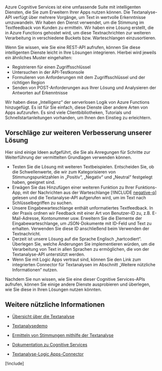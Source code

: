 Azure Cognitive Services ist eine umfassende Suite mit intelligenten Diensten, die Sie zum Erweitern Ihrer Apps nutzen können. Die Textanalyse-API verfügt über mehrere Vorgänge, um Text in wertvolle Erkenntnisse umzuwandeln. Wir haben den Dienst verwendet, um die Stimmung im Textfeedback von Kunden zu ermitteln. Wir haben eine Lösung erstellt, die in Azure Functions gehostet wird, um diese Textnachrichten zur weiteren Verarbeitung in verschiedene Buckets bzw. Warteschlangen einzusortieren.

Wenn Sie wissen, wie Sie eine REST-API aufrufen, können Sie diese intelligenten Dienste leicht in Ihre Lösungen integrieren. Hierbei wird jeweils ein ähnliches Muster eingehalten:

- Registrieren für einen Zugriffsschlüssel
- Untersuchen in der API-Testkonsole
- Formulieren von Anforderungen mit dem Zugriffsschlüssel und der richtigen Region
- Senden von POST-Anforderungen aus Ihrer Lösung und Analysieren der Antworten auf Erkenntnisse

Wir haben diese „Intelligenz“ der serverlosen Logik von Azure Functions hinzugefügt. Es ist für Sie einfach, diese Dienste über andere Arten von Apps aufzurufen. Es sind viele Clientbibliotheken, Tutorials und Schnellstartanleitungen vorhanden, um Ihnen den Einstieg zu erleichtern.

## <a name="suggestions-for-further-enhancement-of-our-solution"></a>Vorschläge zur weiteren Verbesserung unserer Lösung

Hier sind einige Ideen aufgeführt, die Sie als Anregungen für Schritte zur Weiterführung der vermittelten Grundlagen verwenden können.

- Testen Sie die Lösung mit weiteren Textbeispielen. Entscheiden Sie, ob die Schwellenwerte, die wir zum Kategorisieren von Stimmungspunktzahlen in „Positiv“, „Negativ“ und „Neutral“ festgelegt haben, geeignet sind.
- Erwägen Sie das Hinzufügen einer weiteren Funktion zu Ihrer Funktions-App, mit der Nachrichten aus der Warteschlange [!INCLUDE [negative-q](./q-name-negative.md)] gelesen und die Textanalyse-API aufgerufen wird, um im Text nach Schlüsselbegriffen zu suchen.
- Unsere Eingabewarteschlange enthält unformatiertes Textfeedback. In der Praxis ordnen wir Feedback mit einer Art von Benutzer-ID zu, z.B. E-Mail-Adresse, Kontonummer usw. Erweitern Sie die Elemente der Eingabewarteschlange, um JSON-Dokumente mit ID-Feld und Text zu erhalten. Verwenden Sie diese ID anschließend beim Verwenden der Textnachricht.
- Derzeit ist unsere Lösung auf die Sprache Englisch „hartcodiert“. Überlegen Sie, welche Änderungen Sie implementieren würden, um die Verarbeitung von Text in allen Sprachen zu ermöglichen, die von der Textanalyse-API unterstützt werden.
- Wenn Sie mit Logic Apps vertraut sind, können Sie den Link zum integrierten Connector für Textanalysen im Abschnitt „Weitere nützliche Informationen“ nutzen.

Nachdem Sie nun wissen, wie Sie eine dieser Cognitive Services-APIs aufrufen, können Sie einige andere Dienste ausprobieren und überlegen, wie Sie diese in Ihren Lösungen nutzen könnten.

## <a name="further-reading"></a>Weitere nützliche Informationen

- [Übersicht über die Textanalyse](https://docs.microsoft.com/azure/cognitive-services/text-analytics/overview)
- [Textanalysedemo](https://azure.microsoft.com/services/cognitive-services/text-analytics/)
- [Ermitteln von Stimmungen mithilfe der Textanalyse](https://docs.microsoft.com/azure/cognitive-services/text-analytics/how-tos/text-analytics-how-to-sentiment-analysis)
- [Dokumentation zu Cognitive Services](https://docs.microsoft.com/azure/cognitive-services/)

- [Textanalyse-Logic Apps-Connector](https://docs.microsoft.com/connectors/cognitiveservicestextanalytics/)

[!include[](../../../includes/azure-sandbox-cleanup.md)]
